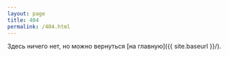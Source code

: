 ```yaml
---
layout: page
title: 404
permalink: /404.html
---
```


Здесь ничего нет, но можно вернуться [на главную]({{ site.baseurl }}/).
